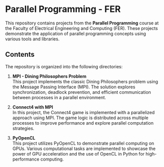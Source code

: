 # Parallel Programming - FER

This repository contains projects from the **Parallel Programming** course at the Faculty of Electrical Engineering and Computing (FER). These projects demonstrate the application of parallel programming concepts using various tools and libraries.

## Contents

The repository is organized into the following directories:

1. **MPI - Dining Philosophers Problem**  
    This project implements the classic Dining Philosophers problem using the Message Passing Interface (MPI). The solution explores synchronization, deadlock prevention, and efficient communication between processes in a parallel environment.

2. **Connect4 with MPI**  
    In this project, the Connect4 game is implemented with a parallelized approach using MPI. The game logic is distributed across multiple processes to improve performance and explore parallel computation strategies.

3. **PyOpenCL**  
    This project utilizes PyOpenCL to demonstrate parallel computing on GPUs. Various computational tasks are implemented to showcase the power of GPU acceleration and the use of OpenCL in Python for high-performance computing.
